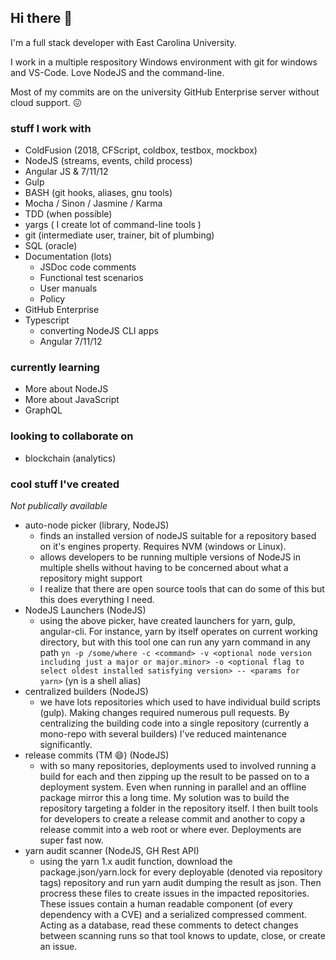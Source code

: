 ## Hi there 👋

I'm a full stack developer with East Carolina University.

I work in a multiple respository Windows environment with git for windows and VS-Code. Love NodeJS and the command-line.

Most of my commits are on the university GitHub Enterprise server without cloud support. :confounded: 

### stuff I work with
  
  -  ColdFusion (2018, CFScript, coldbox, testbox, mockbox)
  -  NodeJS (streams, events, child process)
  -  Angular JS & 7/11/12
  -  Gulp
  -  BASH (git hooks, aliases, gnu tools)
  -  Mocha / Sinon / Jasmine / Karma
  -  TDD (when possible)  
  -  yargs ( I create lot of command-line tools )
  -  git (intermediate user, trainer, bit of plumbing)
  -  SQL (oracle)
  -  Documentation (lots)
     - JSDoc code comments
     - Functional test scenarios
     - User manuals
     - Policy
  -  GitHub Enterprise
  -  Typescript
     -  converting NodeJS CLI apps
     -  Angular 7/11/12


### currently learning

   - More about NodeJS
   - More about JavaScript
   - GraphQL


### looking to collaborate on

  - blockchain (analytics)  


### cool stuff I've created

_Not publically available_

- auto-node picker (library, NodeJS)
  - finds an installed version of nodeJS suitable for a repository based on it's engines property. Requires NVM (windows or Linux).
  - allows developers to be running multiple versions of NodeJS in multiple shells without having to be concerned about what a repository might support
  - I realize that there are open source tools that can do some of this but this does everything I need.
- NodeJS Launchers (NodeJS)
  - using the above picker, have created launchers for yarn, gulp, angular-cli. For instance, yarn by itself operates on current working directory, but with this tool one can run any yarn command in any path `yn -p /some/where -c <command> -v <optional node version including just a major or major.minor> -o <optional flag to select oldest installed satisfying version> -- <params for yarn>` (yn is a shell alias)
- centralized builders (NodeJS)
  - we have lots repositories which used to have individual build scripts (gulp). Making changes required numerous pull requests. By centralizing the building code into a single repository (currently a mono-repo with several builders) I've reduced maintenance significantly.
- release commits (TM 😄) (NodeJS)
  - with so many repositories, deployments used to involved running a build for each and then zipping up the result to be passed on to a deployment system. Even when running in parallel and an offline package mirror this a long time. My solution was to build the repository targeting a folder in the repository itself. I then built tools for developers to create a release commit and another to copy a release commit into a web root or where ever. Deployments are super fast now.
- yarn audit scanner (NodeJS, GH Rest API)
  - using the yarn 1.x audit function, download the package.json/yarn.lock for every deployable (denoted via repository tags) repository and run yarn audit dumping the result as json. Then procress these files to create issues in the impacted repositories. These issues contain a human readable component (of every dependency with a CVE) and a serialized compressed comment. Acting as a database, read these comments to detect changes between scanning runs so that tool knows to update, close, or create an issue.
